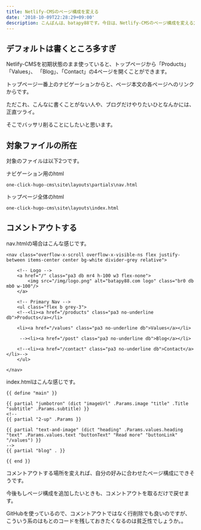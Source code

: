 ```yaml
---
title: Netlify-CMSのページ構成を変える
date: '2018-10-09T22:28:29+09:00'
description: こんばんは、batapy88です。今日は、Netlify-CMSのページ構成を変える方法を探っていこうと思います。
---
```

## デフォルトは書くところ多すぎ

Netlify-CMSを初期状態のまま使っていると、トップページから「Products」「Values」、
「Blog」、「Contact」の4ページを開くことができます。

トップページ一番上のナビゲーションからと、ページ本文の各ページへのリンクからです。

ただこれ、こんなに書くことがない人や、ブログだけやりたいひとなんかには、正直ツライ。

そこでバッサリ削ることにしたいと思います。

## 対象ファイルの所在

対象のファイルは以下2つです。

ナビゲーション用のhtml

```
one-click-hugo-cms\site\layouts\partials\nav.html
```

トップページ全体のhtml

```
one-click-hugo-cms\site\layouts\index.html
```

## コメントアウトする

nav.htmlの場合はこんな感じです。
```
<nav class="overflow-x-scroll overflow-x-visible-ns flex justify-between items-center center bg-white divider-grey relative">

	<!-- Logo -->
	<a href="/" class="pa3 db mr4 h-100 w3 flex-none">
		<img src="/img/logo.png" alt="batapy88.com logo" class="br0 db mb0 w-100"/>
	</a>

	<!-- Primary Nav -->
	<ul class="flex b grey-3">
	<!--<li><a href="/products" class="pa3 no-underline db">Products</a></li>

	<li><a href="/values" class="pa3 no-underline db">Values</a></li>

	 --><li><a href="/post" class="pa3 no-underline db">Blog</a></li>

	<!--<li><a href="/contact" class="pa3 no-underline db">Contact</a></li>-->
	</ul>

</nav>
```

index.htmlはこんな感じです。
```
{{ define "main" }}

{{ partial "jumbotron" (dict "imageUrl" .Params.image "title" .Title "subtitle" .Params.subtitle) }}
<!--
{{ partial "2-up" .Params }}

{{ partial "text-and-image" (dict "heading" .Params.values.heading "text" .Params.values.text "buttonText" "Read more" "buttonLink" "/values") }}
-->
{{ partial "blog" . }}

{{ end }}
```

コメントアウトする場所を変えれば、自分の好みに合わせたページ構成にできそうです。

今後もしページ構成を追加したいときも、コメントアウトを取るだけで戻せます。

GitHubを使っているので、コメントアウトではなく行削除でも良いのですが、こういう系のはもとのコードを残しておきたくなるのは貧乏性でしょうか。。
